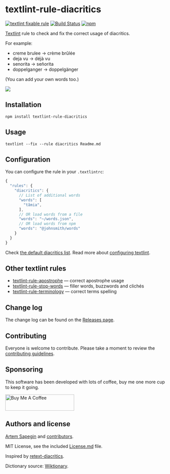 # textlint-rule-diacritics

[![textlint fixable rule](https://img.shields.io/badge/textlint-fixable-green.svg?style=social)](https://textlint.github.io/) [![Build Status](https://travis-ci.org/sapegin/textlint-rule-diacritics.svg)](https://travis-ci.org/sapegin/textlint-rule-diacritics) [![npm](https://img.shields.io/npm/v/textlint-rule-diacritics.svg)](https://www.npmjs.com/package/textlint-rule-diacritics)

[Textlint](https://github.com/textlint/textlint) rule to check and fix the correct usage of diacritics.

For example:

- creme brulee → crème brûlée
- deja vu → déjà vu
- senorita → señorita
- doppelganger → doppelgänger

(You can add your own words too.)

![](https://d3vv6lp55qjaqc.cloudfront.net/items/2U143Z0i3p3G0i1Q0i1D/textlint-rule-diacritics.png)

## Installation

```shell
npm install textlint-rule-diacritics
```

## Usage

```shell
textlint --fix --rule diacritics Readme.md
```

## Configuration

You can configure the rule in your `.textlintrc`:

```js
{
  "rules": {
    "diacritics": {
      // List of additional words
      "words": [
        "tâmia",
      ],
      // OR load words from a file
      "words": "~/words.json",
      // OR load words from npm
      "words": "@johnsmith/words"
    }
  }
}
```

Check [the default diacritics list](./words.json). Read more about [configuring textlint](https://github.com/textlint/textlint/blob/master/docs/configuring.md).

## Other textlint rules

- [textlint-rule-apostrophe](https://github.com/sapegin/textlint-rule-apostrophe) — correct apostrophe usage
- [textlint-rule-stop-words](https://github.com/sapegin/textlint-rule-stop-words) — filler words, buzzwords and clichés
- [textlint-rule-terminology](https://github.com/sapegin/textlint-rule-terminology) — correct terms spelling

## Change log

The change log can be found on the [Releases page](https://github.com/sapegin/textlint-rule-diacritics/releases).

## Contributing

Everyone is welcome to contribute. Please take a moment to review the [contributing guidelines](Contributing.md).

## Sponsoring

This software has been developed with lots of coffee, buy me one more cup to keep it going.

<a href="https://www.buymeacoffee.com/sapegin" target="_blank"><img src="https://cdn.buymeacoffee.com/buttons/lato-orange.png" alt="Buy Me A Coffee" height="51" width="217" ></a>

## Authors and license

[Artem Sapegin](https://sapegin.me) and [contributors](https://github.com/sapegin/textlint-rule-diacritics/graphs/contributors).

MIT License, see the included [License.md](License.md) file.

Inspired by [retext-diacritics](https://github.com/wooorm/retext-diacritics).

Dictionary source: [Wiktionary](https://en.wiktionary.org/wiki/Appendix:English_words_with_diacritics).
